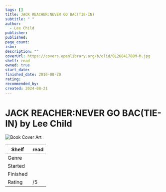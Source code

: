 ```yaml
---
tags: []
title: JACK REACHER:NEVER GO BAC(TIE-IN)
subtitle: " "
author:
  - Lee Child
publisher: 
published: 
page_count: 
isbn: 
description: ""
coverUrl: https://covers.openlibrary.org/b/olid/OL26841788M-M.jpg
shelf: read
owned: true
start_date: 
finished_date: 2016-08-20
rating: 
recommended_by: 
created: 2024-08-21
---
```


# JACK REACHER:NEVER GO BAC(TIE-IN) by Lee Child

![Book Cover Art](https://covers.openlibrary.org/b/olid/OL26841788M-M.jpg)

| Shelf | read |
| --- | --- |
| Genre |  |
| Started |  |
| Finished |  |
| Rating | /5 |

